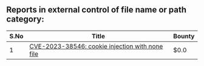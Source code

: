 ## Reports in external control of file name or path category:
| S.No | Title | Bounty |
| ---- | ----- | ------ |
| 1 | [CVE-2023-38546: cookie injection with none file](https://hackerone.com/reports/2148242) | $0.0 |